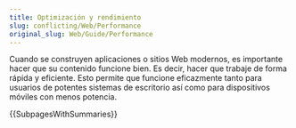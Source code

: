 ```yaml
---
title: Optimización y rendimiento
slug: conflicting/Web/Performance
original_slug: Web/Guide/Performance
---
```


Cuando se construyen aplicaciones o sitios Web modernos, es importante hacer que su contenido funcione bien. Es decir, hacer que trabaje de forma rápida y eficiente. Esto permite que funcione eficazmente tanto para usuarios de potentes sistemas de escritorio así como para dispositivos móviles con menos potencia.

{{SubpagesWithSummaries}}

